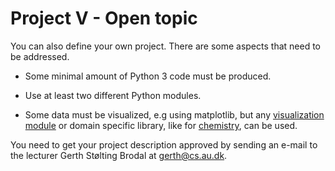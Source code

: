 # Project V - Open topic

You can also define your own project. There are some aspects that need to be addressed.

* Some minimal amount of Python 3 code must be produced.

* Use at least two different Python modules.

* Some data must be visualized, e.g using matplotlib, but any [visualization module](https://blog.modeanalytics.com/python-data-visualization-libraries) or domain specific library, like for [chemistry](https://github.com/lmmentel/awesome-python-chemistry), can be used.

You need to get your project description approved by sending an e-mail to the lecturer Gerth St&oslash;lting Brodal at [gerth@cs.au.dk](mailto:gerth@cs.au.dk).
